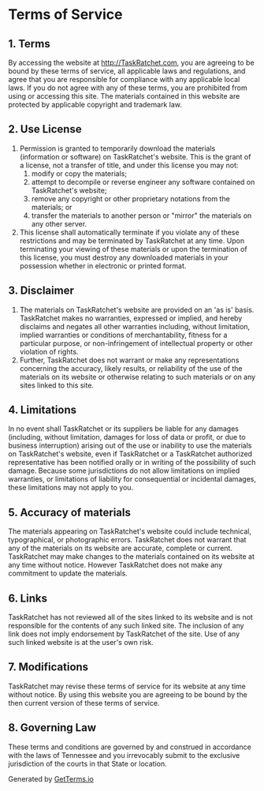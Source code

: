 # Terms of Service

## 1. Terms

By accessing the website at <http://TaskRatchet.com>, you are agreeing to be bound by these terms of service, all applicable laws and regulations, and agree that you are responsible for compliance with any applicable local laws. If you do not agree with any of these terms, you are prohibited from using or accessing this site. The materials contained in this website are protected by applicable copyright and trademark law.

## 2. Use License

1. Permission is granted to temporarily download the materials (information or software) on TaskRatchet's website. This is the grant of a license, not a transfer of title, and under this license you may not:
    1. modify or copy the materials;
    2. attempt to decompile or reverse engineer any software contained on TaskRatchet's website;
    3. remove any copyright or other proprietary notations from the materials; or
    4. transfer the materials to another person or "mirror" the materials on any other server.
2. This license shall automatically terminate if you violate any of these restrictions and may be terminated by TaskRatchet at any time. Upon terminating your viewing of these materials or upon the termination of this license, you must destroy any downloaded materials in your possession whether in electronic or printed format.

## 3. Disclaimer

1. The materials on TaskRatchet's website are provided on an 'as is' basis. TaskRatchet makes no warranties, expressed or implied, and hereby disclaims and negates all other warranties including, without limitation, implied warranties or conditions of merchantability, fitness for a particular purpose, or non-infringement of intellectual property or other violation of rights.
2. Further, TaskRatchet does not warrant or make any representations concerning the accuracy, likely results, or reliability of the use of the materials on its website or otherwise relating to such materials or on any sites linked to this site.

## 4. Limitations

In no event shall TaskRatchet or its suppliers be liable for any damages (including, without limitation, damages for loss of data or profit, or due to business interruption) arising out of the use or inability to use the materials on TaskRatchet's website, even if TaskRatchet or a TaskRatchet authorized representative has been notified orally or in writing of the possibility of such damage. Because some jurisdictions do not allow limitations on implied warranties, or limitations of liability for consequential or incidental damages, these limitations may not apply to you.

## 5. Accuracy of materials

The materials appearing on TaskRatchet's website could include technical, typographical, or photographic errors. TaskRatchet does not warrant that any of the materials on its website are accurate, complete or current. TaskRatchet may make changes to the materials contained on its website at any time without notice. However TaskRatchet does not make any commitment to update the materials.

## 6. Links

TaskRatchet has not reviewed all of the sites linked to its website and is not responsible for the contents of any such linked site. The inclusion of any link does not imply endorsement by TaskRatchet of the site. Use of any such linked website is at the user's own risk.

## 7. Modifications

TaskRatchet may revise these terms of service for its website at any time without notice. By using this website you are agreeing to be bound by the then current version of these terms of service.

## 8. Governing Law

These terms and conditions are governed by and construed in accordance with the laws of Tennessee and you irrevocably submit to the exclusive jurisdiction of the courts in that State or location.

Generated by [GetTerms.io](https://getterms.io/)
